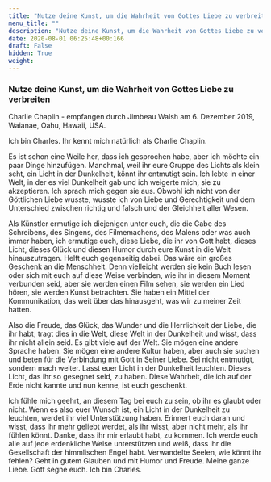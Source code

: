 ```yaml
---
title: "Nutze deine Kunst, um die Wahrheit von Gottes Liebe zu verbreiten"
menu_title: ""
description: "Nutze deine Kunst, um die Wahrheit von Gottes Liebe zu verbreiten"
date: 2020-08-01 06:25:48+00:166
draft: False
hidden: True
weight:
---
```

### Nutze deine Kunst, um die Wahrheit von Gottes Liebe zu verbreiten

Charlie Chaplin - empfangen durch Jimbeau Walsh am 6. Dezember 2019, Waianae, Oahu, Hawaii, USA.

Ich bin Charles. Ihr kennt mich natürlich als Charlie Chaplin.

Es ist schon eine Weile her, dass ich gesprochen habe, aber ich möchte ein paar Dinge hinzufügen. Manchmal, weil ihr eure Gruppe des Lichts als klein seht, ein Licht in der Dunkelheit, könnt ihr entmutigt sein. Ich lebte in einer Welt, in der es viel Dunkelheit gab und ich weigerte mich, sie zu akzeptieren. Ich sprach mich gegen sie aus. Obwohl ich nicht von der Göttlichen Liebe wusste, wusste ich von Liebe und Gerechtigkeit und dem Unterschied zwischen richtig und falsch und der Gleichheit aller Wesen.

Als Künstler ermutige ich diejenigen unter euch, die die Gabe des Schreibens, des Singens, des Filmemachens, des Malens oder was auch immer haben, ich ermutige euch, diese Liebe, die ihr von Gott habt, dieses Licht, dieses Glück und diesen Humor durch eure Kunst in die Welt hinauszutragen. Helft euch gegenseitig dabei. Das wäre ein großes Geschenk an die Menschheit. Denn vielleicht werden sie kein Buch lesen oder sich mit euch auf diese Weise verbinden, wie ihr in diesem Moment verbunden seid, aber sie werden einen Film sehen, sie werden ein Lied hören, sie werden Kunst betrachten. Sie haben ein Mittel der Kommunikation, das weit über das hinausgeht, was wir zu meiner Zeit hatten.

Also die Freude, das Glück, das Wunder und die Herrlichkeit der Liebe, die ihr habt, tragt dies in die Welt, diese Welt in der Dunkelheit und wisst, dass ihr nicht allein seid. Es gibt viele auf der Welt. Sie mögen eine andere Sprache haben. Sie mögen eine andere Kultur haben, aber auch sie suchen und beten für die Verbindung mit Gott in Seiner Liebe. Sei nicht entmutigt, sondern mach weiter. Lasst euer Licht in der Dunkelheit leuchten. Dieses Licht, das ihr so gesegnet seid, zu haben. Diese Wahrheit, die ich auf der Erde nicht kannte und nun kenne, ist euch geschenkt.

Ich fühle mich geehrt, an diesem Tag bei euch zu sein, ob ihr es glaubt oder nicht. Wenn es also euer Wunsch ist, ein Licht in der Dunkelheit zu leuchten, werdet ihr viel Unterstützung haben. Erinnert euch daran und wisst, dass ihr mehr geliebt werdet, als ihr wisst, aber nicht mehr, als ihr fühlen könnt. Danke, dass ihr mir erlaubt habt, zu kommen. Ich werde euch alle auf jede erdenkliche Weise unterstützen und weiß, dass ihr die Gesellschaft der himmlischen Engel habt. Verwandelte Seelen, wie könnt ihr fehlen? Geht in gutem Glauben und mit Humor und Freude. Meine ganze Liebe. Gott segne euch. Ich bin Charles.
